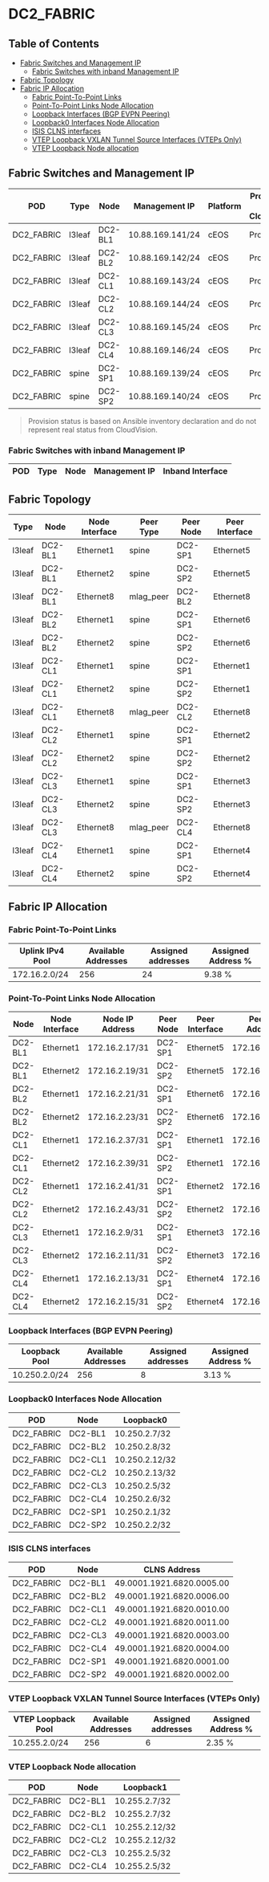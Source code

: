 # DC2_FABRIC

## Table of Contents

- [Fabric Switches and Management IP](#fabric-switches-and-management-ip)
  - [Fabric Switches with inband Management IP](#fabric-switches-with-inband-management-ip)
- [Fabric Topology](#fabric-topology)
- [Fabric IP Allocation](#fabric-ip-allocation)
  - [Fabric Point-To-Point Links](#fabric-point-to-point-links)
  - [Point-To-Point Links Node Allocation](#point-to-point-links-node-allocation)
  - [Loopback Interfaces (BGP EVPN Peering)](#loopback-interfaces-bgp-evpn-peering)
  - [Loopback0 Interfaces Node Allocation](#loopback0-interfaces-node-allocation)
  - [ISIS CLNS interfaces](#isis-clns-interfaces)
  - [VTEP Loopback VXLAN Tunnel Source Interfaces (VTEPs Only)](#vtep-loopback-vxlan-tunnel-source-interfaces-vteps-only)
  - [VTEP Loopback Node allocation](#vtep-loopback-node-allocation)

## Fabric Switches and Management IP

| POD | Type | Node | Management IP | Platform | Provisioned in CloudVision | Serial Number |
| --- | ---- | ---- | ------------- | -------- | -------------------------- | ------------- |
| DC2_FABRIC | l3leaf | DC2-BL1 | 10.88.169.141/24 | cEOS | Provisioned | - |
| DC2_FABRIC | l3leaf | DC2-BL2 | 10.88.169.142/24 | cEOS | Provisioned | - |
| DC2_FABRIC | l3leaf | DC2-CL1 | 10.88.169.143/24 | cEOS | Provisioned | - |
| DC2_FABRIC | l3leaf | DC2-CL2 | 10.88.169.144/24 | cEOS | Provisioned | - |
| DC2_FABRIC | l3leaf | DC2-CL3 | 10.88.169.145/24 | cEOS | Provisioned | - |
| DC2_FABRIC | l3leaf | DC2-CL4 | 10.88.169.146/24 | cEOS | Provisioned | - |
| DC2_FABRIC | spine | DC2-SP1 | 10.88.169.139/24 | cEOS | Provisioned | - |
| DC2_FABRIC | spine | DC2-SP2 | 10.88.169.140/24 | cEOS | Provisioned | - |

> Provision status is based on Ansible inventory declaration and do not represent real status from CloudVision.

### Fabric Switches with inband Management IP

| POD | Type | Node | Management IP | Inband Interface |
| --- | ---- | ---- | ------------- | ---------------- |

## Fabric Topology

| Type | Node | Node Interface | Peer Type | Peer Node | Peer Interface |
| ---- | ---- | -------------- | --------- | ----------| -------------- |
| l3leaf | DC2-BL1 | Ethernet1 | spine | DC2-SP1 | Ethernet5 |
| l3leaf | DC2-BL1 | Ethernet2 | spine | DC2-SP2 | Ethernet5 |
| l3leaf | DC2-BL1 | Ethernet8 | mlag_peer | DC2-BL2 | Ethernet8 |
| l3leaf | DC2-BL2 | Ethernet1 | spine | DC2-SP1 | Ethernet6 |
| l3leaf | DC2-BL2 | Ethernet2 | spine | DC2-SP2 | Ethernet6 |
| l3leaf | DC2-CL1 | Ethernet1 | spine | DC2-SP1 | Ethernet1 |
| l3leaf | DC2-CL1 | Ethernet2 | spine | DC2-SP2 | Ethernet1 |
| l3leaf | DC2-CL1 | Ethernet8 | mlag_peer | DC2-CL2 | Ethernet8 |
| l3leaf | DC2-CL2 | Ethernet1 | spine | DC2-SP1 | Ethernet2 |
| l3leaf | DC2-CL2 | Ethernet2 | spine | DC2-SP2 | Ethernet2 |
| l3leaf | DC2-CL3 | Ethernet1 | spine | DC2-SP1 | Ethernet3 |
| l3leaf | DC2-CL3 | Ethernet2 | spine | DC2-SP2 | Ethernet3 |
| l3leaf | DC2-CL3 | Ethernet8 | mlag_peer | DC2-CL4 | Ethernet8 |
| l3leaf | DC2-CL4 | Ethernet1 | spine | DC2-SP1 | Ethernet4 |
| l3leaf | DC2-CL4 | Ethernet2 | spine | DC2-SP2 | Ethernet4 |

## Fabric IP Allocation

### Fabric Point-To-Point Links

| Uplink IPv4 Pool | Available Addresses | Assigned addresses | Assigned Address % |
| ---------------- | ------------------- | ------------------ | ------------------ |
| 172.16.2.0/24 | 256 | 24 | 9.38 % |

### Point-To-Point Links Node Allocation

| Node | Node Interface | Node IP Address | Peer Node | Peer Interface | Peer IP Address |
| ---- | -------------- | --------------- | --------- | -------------- | --------------- |
| DC2-BL1 | Ethernet1 | 172.16.2.17/31 | DC2-SP1 | Ethernet5 | 172.16.2.16/31 |
| DC2-BL1 | Ethernet2 | 172.16.2.19/31 | DC2-SP2 | Ethernet5 | 172.16.2.18/31 |
| DC2-BL2 | Ethernet1 | 172.16.2.21/31 | DC2-SP1 | Ethernet6 | 172.16.2.20/31 |
| DC2-BL2 | Ethernet2 | 172.16.2.23/31 | DC2-SP2 | Ethernet6 | 172.16.2.22/31 |
| DC2-CL1 | Ethernet1 | 172.16.2.37/31 | DC2-SP1 | Ethernet1 | 172.16.2.36/31 |
| DC2-CL1 | Ethernet2 | 172.16.2.39/31 | DC2-SP2 | Ethernet1 | 172.16.2.38/31 |
| DC2-CL2 | Ethernet1 | 172.16.2.41/31 | DC2-SP1 | Ethernet2 | 172.16.2.40/31 |
| DC2-CL2 | Ethernet2 | 172.16.2.43/31 | DC2-SP2 | Ethernet2 | 172.16.2.42/31 |
| DC2-CL3 | Ethernet1 | 172.16.2.9/31 | DC2-SP1 | Ethernet3 | 172.16.2.8/31 |
| DC2-CL3 | Ethernet2 | 172.16.2.11/31 | DC2-SP2 | Ethernet3 | 172.16.2.10/31 |
| DC2-CL4 | Ethernet1 | 172.16.2.13/31 | DC2-SP1 | Ethernet4 | 172.16.2.12/31 |
| DC2-CL4 | Ethernet2 | 172.16.2.15/31 | DC2-SP2 | Ethernet4 | 172.16.2.14/31 |

### Loopback Interfaces (BGP EVPN Peering)

| Loopback Pool | Available Addresses | Assigned addresses | Assigned Address % |
| ------------- | ------------------- | ------------------ | ------------------ |
| 10.250.2.0/24 | 256 | 8 | 3.13 % |

### Loopback0 Interfaces Node Allocation

| POD | Node | Loopback0 |
| --- | ---- | --------- |
| DC2_FABRIC | DC2-BL1 | 10.250.2.7/32 |
| DC2_FABRIC | DC2-BL2 | 10.250.2.8/32 |
| DC2_FABRIC | DC2-CL1 | 10.250.2.12/32 |
| DC2_FABRIC | DC2-CL2 | 10.250.2.13/32 |
| DC2_FABRIC | DC2-CL3 | 10.250.2.5/32 |
| DC2_FABRIC | DC2-CL4 | 10.250.2.6/32 |
| DC2_FABRIC | DC2-SP1 | 10.250.2.1/32 |
| DC2_FABRIC | DC2-SP2 | 10.250.2.2/32 |

### ISIS CLNS interfaces

| POD | Node | CLNS Address |
| --- | ---- | ------------ |
| DC2_FABRIC | DC2-BL1 | 49.0001.1921.6820.0005.00 |
| DC2_FABRIC | DC2-BL2 | 49.0001.1921.6820.0006.00 |
| DC2_FABRIC | DC2-CL1 | 49.0001.1921.6820.0010.00 |
| DC2_FABRIC | DC2-CL2 | 49.0001.1921.6820.0011.00 |
| DC2_FABRIC | DC2-CL3 | 49.0001.1921.6820.0003.00 |
| DC2_FABRIC | DC2-CL4 | 49.0001.1921.6820.0004.00 |
| DC2_FABRIC | DC2-SP1 | 49.0001.1921.6820.0001.00 |
| DC2_FABRIC | DC2-SP2 | 49.0001.1921.6820.0002.00 |

### VTEP Loopback VXLAN Tunnel Source Interfaces (VTEPs Only)

| VTEP Loopback Pool | Available Addresses | Assigned addresses | Assigned Address % |
| --------------------- | ------------------- | ------------------ | ------------------ |
| 10.255.2.0/24 | 256 | 6 | 2.35 % |

### VTEP Loopback Node allocation

| POD | Node | Loopback1 |
| --- | ---- | --------- |
| DC2_FABRIC | DC2-BL1 | 10.255.2.7/32 |
| DC2_FABRIC | DC2-BL2 | 10.255.2.7/32 |
| DC2_FABRIC | DC2-CL1 | 10.255.2.12/32 |
| DC2_FABRIC | DC2-CL2 | 10.255.2.12/32 |
| DC2_FABRIC | DC2-CL3 | 10.255.2.5/32 |
| DC2_FABRIC | DC2-CL4 | 10.255.2.5/32 |
